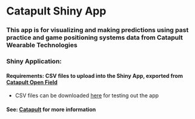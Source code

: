 # Catapult Shiny App

### This app is for visualizing and making predictions using past practice and game positioning systems data from Catapult Wearable Technologies

### Shiny Application: 

#### Requirements: CSV files to upload into the Shiny App, exported from [Catapult Open Field](https://openfield.catapultsports.com/)
* CSV files can be downloaded [here](https://github.com/blg-uwm/Catapult/tree/master/Catapult%20Demo%20Files) for testing out the app


#### See: [Catapult](https://www.catapultsports.com/) for more information
